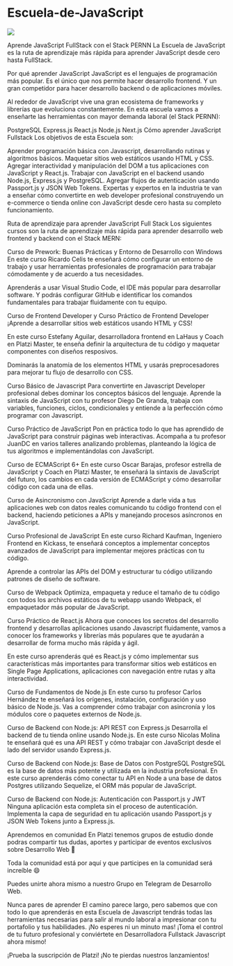 # Escuela-de-JavaScript

![](https://static.platzi.com/media/learningpath/banners/d5b9c94c-9f1c-42c9-a5a0-1eb99f980238.jpg)

Aprende JavaScript FullStack con el Stack PERNN
La Escuela de JavaScript es la ruta de aprendizaje más rápida para aprender JavaScript desde cero hasta FullStack.

Por qué aprender JavaScript
JavaScript es el lenguajes de programación más popular. Es el único que nos permite hacer desarrollo frontend. Y un gran competidor para hacer desarrollo backend o de aplicaciones móviles.

Al rededor de JavaScript vive una gran ecosistema de frameworks y librerías que evoluciona constantemente. En esta escuela vamos a enseñarte las herramientas con mayor demanda laboral (el Stack PERNN):

PostgreSQL
Express.js
React.js
Node.js
Next.js
Cómo aprender JavaScript Fullstack
Los objetivos de esta Escuela son:

Aprender programación básica con Javascript, desarrollando rutinas y algoritmos básicos.
Maquetar sitios web estáticos usando HTML y CSS.
Agregar interactividad y manipulación del DOM a tus aplicaciones con JavaScript y React.js.
Trabajar con JavaScript en el backend usando Node.js, Express.js y PostgreSQL.
Agregar flujos de autenticación usando Passport.js y JSON Web Tokens.
Expertas y expertos en la industria te van a enseñar cómo convertirte en web developer profesional construyendo un e-commerce o tienda online con JavaScript desde cero hasta su completo funcionamiento.

Ruta de aprendizaje para aprender JavaScript Full Stack
Los siguientes cursos son la ruta de aprendizaje más rápida para aprender desarrollo web frontend y backend con el Stack MERN:

Curso de Prework: Buenas Prácticas y Entorno de Desarrollo con Windows
En este curso Ricardo Celis te enseñará cómo configurar un entorno de trabajo y usar herramientas profesionales de programación para trabajar cómodamente y de acuerdo a tus necesidades.

Aprenderás a usar Visual Studio Code, el IDE más popular para desarrollar software. Y podrás configurar GitHub e identificar los comandos fundamentales para trabajar fluidamente con tu equipo.

Curso de Frontend Developer y Curso Práctico de Frontend Developer
¡Aprende a desarrollar sitios web estáticos usando HTML y CSS!

En este curso Estefany Aguilar, desarrolladora frontend en LaHaus y Coach en Platzi Master, te enseña definir la arquitectura de tu código y maquetar componentes con diseños resposivos.

Dominarás la anatomía de los elementos HTML y usarás preprocesadores para mejorar tu flujo de desarrollo con CSS.

Curso Básico de Javascript
Para convertirte en Javascript Developer profesional debes dominar los conceptos básicos del lenguaje. Aprende la sintaxis de JavaScript con tu profesor Diego De Granda, trabaja con variables, funciones, ciclos, condicionales y entiende a la perfección cómo programar con Javascript.

Curso Práctico de JavaScript
Pon en práctica todo lo que has aprendido de JavaScript para construir páginas web interactivas. Acompaña a tu profesor JuanDC en varios talleres analizando problemas, planteando la lógica de tus algoritmos e implementándolas con JavaScript.

Curso de ECMAScript 6+
En este curso Oscar Barajas, profesor estrella de JavaScript y Coach en Platzi Master, te enseñará la sintaxis de JavaScript del futuro, los cambios en cada versión de ECMAScript y cómo desarrollar código con cada una de ellas.

Curso de Asincronismo con JavaScript
Aprende a darle vida a tus aplicaciones web con datos reales comunicando tu código frontend con el backend, haciendo peticiones a APIs y manejando procesos asíncronos en JavaScript.

Curso Profesional de JavaScript
En este curso Richard Kaufman, Ingeniero Frontend en Kickass, te enseñará conceptos a implementar conceptos avanzados de JavaScript para implementar mejores prácticas con tu código.

Aprende a controlar las APIs del DOM y estructurar tu código utilizando patrones de diseño de software.

Curso de Webpack
Optimiza, empaqueta y reduce el tamaño de tu código con todos los archivos estáticos de tu webapp usando Webpack, el empaquetador más popular de JavaScript.

Curso Práctico de React.js
Ahora que conoces los secretos del desarrollo frontend y desarrollas aplicaciones usando Javascript fluidamente, vamos a conocer los frameworks y librerías más populares que te ayudarán a desarrollar de forma mucho más rápida y ágil.

En este curso aprenderás qué es React.js y cómo implementar sus características más importantes para transformar sitios web estáticos en Single Page Applications, aplicaciones con navegación entre rutas y alta interactividad.

Curso de Fundamentos de Node.js
En este curso tu profesor Carlos Hernández te enseñará los orígenes, instalación, configuración y uso básico de Node.js. Vas a comprender cómo trabajar con asincronía y los módulos core o paquetes externos de Node.js.

Curso de Backend con Node.js: API REST con Express.js
Desarrolla el backend de tu tienda online usando Node.js. En este curso Nicolas Molina te enseñará qué es una API REST y cómo trabajar con JavaScript desde el lado del servidor usando Express.js.

Curso de Backend con Node.js: Base de Datos con PostgreSQL
PostgreSQL es la base de datos más potente y utilizada en la industria profesional. En este curso aprenderás cómo conectar tu API en Node a una base de datos Postgres utilizando Sequelize, el ORM más popular de JavaScript.

Curso de Backend con Node.js: Autenticación con Passport.js y JWT
Ninguna aplicación esta completa sin el proceso de autenticación. Implementa la capa de seguridad en tu aplicación usando Passport.js y JSON Web Tokens junto a Express.js.

Aprendemos en comunidad
En Platzi tenemos grupos de estudio donde podras compartir tus dudas, aportes y participar de eventos exclusivos sobre Desarrollo Web 🚀

Toda la comunidad está por aquí y que participes en la comunidad será increíble 😄

Puedes unirte ahora mismo a nuestro Grupo en Telegram de Desarrollo Web.

Nunca pares de aprender
El camino parece largo, pero sabemos que con todo lo que aprenderás en esta Escuela de Javascript tendrás todas las herramientas necesarias para salir al mundo laboral a impresionar con tu portafolio y tus habilidades. ¡No esperes ni un minuto mas! ¡Toma el control de tu futuro profesional y conviértete en Desarrolladora Fullstack Javascript ahora mismo!

¡Prueba la suscripción de Platzi!
¡No te pierdas nuestros lanzamientos!
